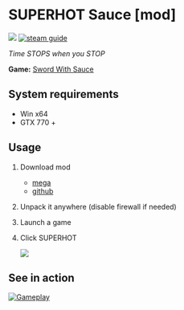 # SUPERHOT Sauce [mod]
[![](https://img.shields.io/badge/version-v1.1-blue)](https://github.com/solesensei/superhot-sause/releases/latest)
[![steam guide](https://img.shields.io/badge/steam-guide-red)](https://steamcommunity.com/sharedfiles/filedetails/?id=1441077592)

_Time STOPS when you STOP_

**Game:** [Sword With Sauce](https://store.steampowered.com/app/581630)

## System requirements

- Win x64
- GTX 770 +

## Usage

1. Download mod
    - [mega](https://mega.nz/#!y0UwXSDR!9gMsuXTDPI_Dj0set-7uJkBDUTvqV2F6HcAalU2q8UU)
    - [github](https://github.com/solesensei/superhot-sause/releases/latest)
2. Unpack it anywhere (disable firewall if needed)
3. Launch a game
4. Click SUPERHOT
    
    ![](https://steamuserimages-a.akamaihd.net/ugc/794263056776236948/9A0AC28C3B68209B590E0F56313D48F83EC6861B/)



## See in action

[![Gameplay](https://steamuserimages-a.akamaihd.net/ugc/964217986229530011/E4E180E11B779B56EF774801B479A0FC9AF55C51/?imw=128&imh=128&ima=fit&impolicy=Letterbox&imcolor=%23000000&letterbox=true)](https://youtu.be/hfRDhJtFgD4)

